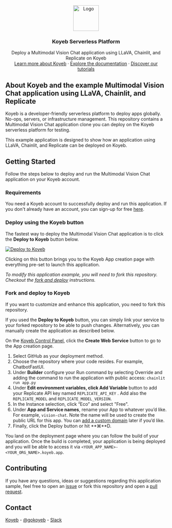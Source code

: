 <div align="center">
  <a href="https://koyeb.com">
    <img src="https://www.koyeb.com/static/images/icons/koyeb.svg" alt="Logo" width="80" height="80">
  </a>
  <h3 align="center">Koyeb Serverless Platform</h3>
  <p align="center">
    Deploy a Multimodal Vision Chat application using LLaVA, Chainlit, and Replicate on Koyeb
    <br />
    <a href="https://koyeb.com">Learn more about Koyeb</a>
    ·
    <a href="https://koyeb.com/docs">Explore the documentation</a>
    ·
    <a href="https://koyeb.com/tutorials">Discover our tutorials</a>
  </p>
</div>

## About Koyeb and the example Multimodal Vision Chat application using LLaVA, Chainlit, and Replicate

Koyeb is a developer-friendly serverless platform to deploy apps globally. No-ops, servers, or infrastructure management.
This repository contains a Multimodal Vision Chat application clone you can deploy on the Koyeb serverless platform for testing.

This example application is designed to show how an application using LLaVA, Chainlit, and Replicate can be deployed on Koyeb.

## Getting Started

Follow the steps below to deploy and run the Multimodal Vision Chat application on your Koyeb account.

### Requirements

You need a Koyeb account to successfully deploy and run this application. If you don't already have an account, you can sign-up for free [here](https://app.koyeb.com/auth/signup).

### Deploy using the Koyeb button

The fastest way to deploy the Multimodal Vision Chat application is to click the **Deploy to Koyeb** button below.

[![Deploy to Koyeb](/static/images/deploy/button.svg)](https://app.koyeb.com/deploy?name=example-llava-chainlit&type=git&repository=koyeb%2Fexample-llava-chainlit&branch=main&run_command=chainlit+run+app.py&env%5BREPLICATE_API_KEY%5D=CHANGE_ME&env%5BREPLICATE_MODEL%5D=yorickvp/llava-v1.6-mistral-7b&env%5BREPLICATE_MODEL_VERSION%5D=19be067b589d0c46689ffa7cc3ff321447a441986a7694c01225973c2eafc874&ports=8000%3Bhttp%3B%2F)

Clicking on this button brings you to the Koyeb App creation page with everything pre-set to launch this application.

_To modify this application example, you will need to fork this repository. Checkout the [fork and deploy](#fork-and-deploy-to-koyeb) instructions._

### Fork and deploy to Koyeb

If you want to customize and enhance this application, you need to fork this repository.

If you used the **Deploy to Koyeb** button, you can simply link your service to your forked repository to be able to push changes.
Alternatively, you can manually create the application as described below.

On the [Koyeb Control Panel](//app.koyeb.com/apps), click the **Create Web Service** button to go to the App creation page.

1. Select GitHub as your deployment method.
2. Choose the repository where your code resides. For example, ChatbotFastUI.
3. Under **Builder** configure your Run command by selecting Override and adding the command to run the application with public access: `chainlit run app.py`
4. Under **Edit environment variables, click Add Variable** button to add your Replicate API key named `REPLICATE_API_KEY` . Add also the `REPLICATE_MODEL` and `REPLICATE_MODEL_VERSION`.
5. In the Instance selection, click “Eco” and select "Free".
6. Under **App and Service names**, rename your App to whatever you’d like. For example, `vision-chat`. Note the name will be used to create the public URL for this app. You can [add a custom domain](https://www.koyeb.com/docs/run-and-scale/domains) later if you’d like.
7. Finally, click the Deploy button or hit **⌘**D.

You land on the deployment page where you can follow the build of your application. Once the build is completed, your application is being deployed and you will be able to access it via `<YOUR_APP_NAME>-<YOUR_ORG_NAME>.koyeb.app`.

## Contributing

If you have any questions, ideas or suggestions regarding this application sample, feel free to open an [issue](https://github.com/koyeb/example-multimodal-vision-chat/issues) or fork this repository and open a [pull request](https://github.com/koyeb/example-multimodal-vision-chat/pulls).

## Contact

[Koyeb](https://www.koyeb.com) - [@gokoyeb](https://twitter.com/gokoyeb) - [Slack](http://slack.koyeb.com/)
